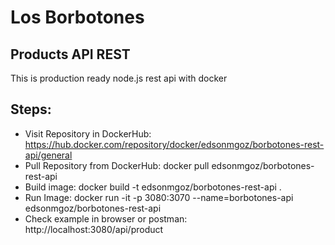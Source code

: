 # Los Borbotones

## Products API REST
This is production ready node.js rest api with docker

## Steps:
- Visit Repository in DockerHub: https://hub.docker.com/repository/docker/edsonmgoz/borbotones-rest-api/general 
- Pull Repository from DockerHub: docker pull edsonmgoz/borbotones-rest-api
- Build image: docker build -t edsonmgoz/borbotones-rest-api .
- Run Image: docker run -it -p 3080:3070 --name=borbotones-api edsonmgoz/borbotones-rest-api
- Check example in browser or postman: http://localhost:3080/api/product 
